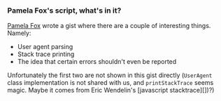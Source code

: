 ### Pamela Fox's script, what's in it?
[Pamela Fox][] wrote a gist where there are a couple of interesting things. Namely:
* User agent parsing
* Stack trace printing
* The idea that certain errors shouldn't even be reported

Unfortunately the first two are not shown in this gist directly (`UserAgent`
class implementation is not shared with us, and `printStackTrace` seems magic.
Maybe it comes from Eric Wendelin's [javascript stacktrace][])?)

[Pamela Fox]: http://www.pamelafox.org/ "Pamela Fox"
[javascript stracktrace]: https://github.com/eriwen/javascript-stacktrace "Eric Wendelin's JavaScript stacktrace"

